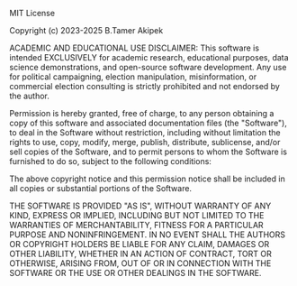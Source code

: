 MIT License

Copyright (c) 2023-2025 B.Tamer Akipek

ACADEMIC AND EDUCATIONAL USE DISCLAIMER:
This software is intended EXCLUSIVELY for academic research, educational purposes, 
data science demonstrations, and open-source software development. Any use for 
political campaigning, election manipulation, misinformation, or commercial 
election consulting is strictly prohibited and not endorsed by the author.

Permission is hereby granted, free of charge, to any person obtaining a copy of this software and associated documentation files (the "Software"), to deal in the Software without restriction, including without limitation the rights to use, copy, modify, merge, publish, distribute, sublicense, and/or sell copies of the Software, and to permit persons to whom the Software is furnished to do so, subject to the following conditions:

The above copyright notice and this permission notice shall be included in all copies or substantial portions of the Software.

THE SOFTWARE IS PROVIDED "AS IS", WITHOUT WARRANTY OF ANY KIND, EXPRESS OR IMPLIED, INCLUDING BUT NOT LIMITED TO THE WARRANTIES OF MERCHANTABILITY, FITNESS FOR A PARTICULAR PURPOSE AND NONINFRINGEMENT. IN NO EVENT SHALL THE AUTHORS OR COPYRIGHT HOLDERS BE LIABLE FOR ANY CLAIM, DAMAGES OR OTHER LIABILITY, WHETHER IN AN ACTION OF CONTRACT, TORT OR OTHERWISE, ARISING FROM, OUT OF OR IN CONNECTION WITH THE SOFTWARE OR THE USE OR OTHER DEALINGS IN THE SOFTWARE.